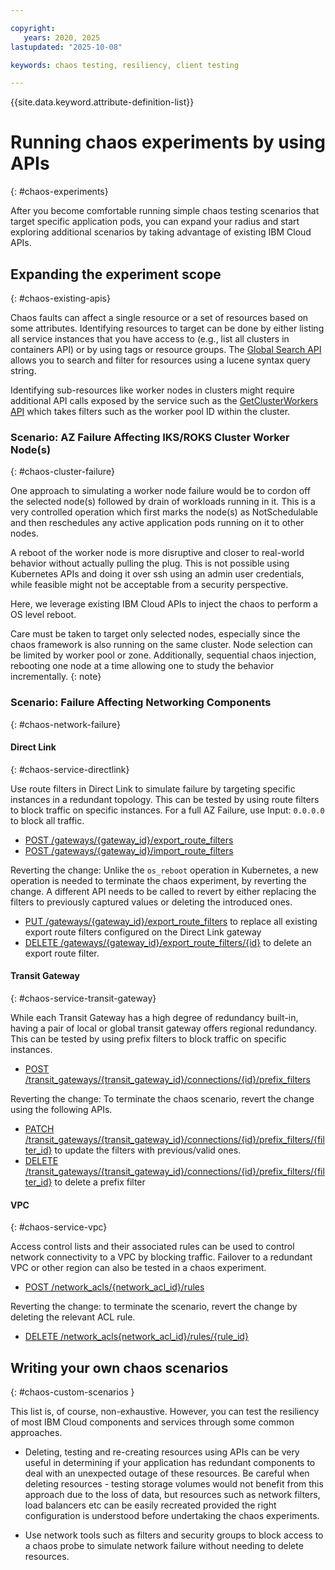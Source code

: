 ```yaml
---

copyright:
   years: 2020, 2025
lastupdated: "2025-10-08"

keywords: chaos testing, resiliency, client testing

---
```


{{site.data.keyword.attribute-definition-list}}

# Running chaos experiments by using APIs
{: #chaos-experiments}

After you become comfortable running simple chaos testing scenarios that target specific application pods, you can expand your radius and start exploring additional scenarios by taking advantage of existing IBM Cloud APIs.

## Expanding the experiment scope
{: #chaos-existing-apis}

Chaos faults can affect a single resource or a set of resources based on some attributes. Identifying resources to target can be done by either listing all service instances that you have access to (e.g., list all clusters in containers API) or by using tags or resource groups. The [Global Search API](https://cloud.ibm.com/apidocs/search) allows you to search and filter for resources using a lucene syntax query string.

Identifying sub-resources like worker nodes in clusters might require additional API calls exposed by the service such as the [GetClusterWorkers API](https://containers.cloud.ibm.com/global/swagger-global-api/#/clusters/GetClusterWorkers) which takes filters such as the worker pool ID within the cluster.

### Scenario: AZ Failure Affecting IKS/ROKS Cluster Worker Node(s)
{: #chaos-cluster-failure}

One approach to simulating a worker node failure would be to cordon off the selected node(s) followed by drain of workloads running in it. This is a very controlled operation which first marks the node(s) as NotSchedulable and then reschedules any active application pods running on it to other nodes.

A reboot of the worker node is more disruptive and closer to real-world behavior without actually pulling the plug. This is not possible using Kubernetes APIs and doing it over ssh using an admin user credentials, while feasible might not be acceptable from a security perspective.

Here, we leverage existing IBM Cloud APIs to inject the chaos to perform a OS level reboot. 

Care must be taken to target only selected nodes, especially since the chaos framework is also running on the same cluster. Node selection can be limited by worker pool or zone. Additionally, sequential chaos injection, rebooting one node at a time allowing one to study the behavior incrementally.
{: note}

### Scenario: Failure Affecting Networking Components
{: #chaos-network-failure}

#### Direct Link
{: #chaos-service-directlink}

Use route filters in Direct Link to simulate failure by targeting specific instances in a redundant topology. This can be tested by using route filters to block traffic on specific instances. For a full AZ Failure, use Input: `0.0.0.0` to block all traffic.

*   [POST /gateways/{gateway_id}/export_route_filters](https://cloud.ibm.com/apidocs/direct_link#create-gateway-export-route-filter)
*   [POST /gateways/{gateway_id}/import_route_filters](https://cloud.ibm.com/apidocs/direct_link#create-gateway-import-route-filter)

Reverting the change: Unlike the `os_reboot` operation in Kubernetes, a new operation is needed to terminate the chaos experiment, by reverting the change. A different API needs to be called to revert by either replacing the filters to previously captured values or deleting the introduced ones.

*   [PUT /gateways/{gateway_id}/export_route_filters](https://cloud.ibm.com/apidocs/direct_link#replace-gateway-export-route-filters) to replace all existing export route filters configured on the Direct Link gateway
*   [DELETE /gateways/{gateway_id}/export_route_filters/{id}](https://cloud.ibm.com/apidocs/direct_link#delete-gateway-export-route-filter) to delete an export route filter.

#### Transit Gateway
{: #chaos-service-transit-gateway}

While each Transit Gateway has a high degree of redundancy built-in, having a pair of local or global transit gateway offers regional redundancy. This can be tested by using prefix filters to block traffic on specific instances.

*   [POST /transit_gateways/{transit_gateway_id}/connections/{id}/prefix_filters](https://cloud.ibm.com/apidocs/transit-gateway#create-transit-gateway-connection-prefix-filter)

Reverting the change: To terminate the chaos scenario, revert the change using the following APIs.

*   [PATCH /transit_gateways/{transit_gateway_id}/connections/{id}/prefix_filters/{filter_id}](https://cloud.ibm.com/apidocs/transit-gateway#update-transit-gateway-connection-prefix-filter) to update the filters with previous/valid ones.
*   [DELETE /transit_gateways/{transit_gateway_id}/connections/{id}/prefix_filters/{filter_id}](https://cloud.ibm.com/apidocs/transit-gateway#delete-transit-gateway-connection-prefix-filter) to delete a prefix filter

#### VPC
{: #chaos-service-vpc}

Access control lists and their associated rules can be used to control network connectivity to a VPC by blocking traffic. Failover to a redundant VPC or other region can also be tested in a chaos experiment.


*   [POST /network_acls/{network_acl_id}/rules](https://cloud.ibm.com/apidocs/vpc/latest#create-network-acl-rule)

Reverting the change: to terminate the scenario, revert the change by deleting the relevant ACL rule.

*   [DELETE /network_acls{network_acl_id}/rules/{rule_id}](https://cloud.ibm.com/apidocs/vpc/latest#delete-network-acl-rule)

## Writing your own chaos scenarios
{: #chaos-custom-scenarios }

This list is, of course, non-exhaustive. However, you can test the resiliency of most IBM Cloud components and services through some common approaches. 

* Deleting, testing and re-creating resources using APIs can be very useful in determining if your application has redundant components to deal with an unexpected outage of these resources. Be careful when deleting resources - testing storage volumes would not benefit from this approach due to the loss of data, but resources such as network filters, load balancers etc can be easily recreated provided the right configuration is understood before undertaking the chaos experiments. 

* Use network tools such as filters and security groups to block access to a chaos probe to simulate network failure without needing to delete resources. 
